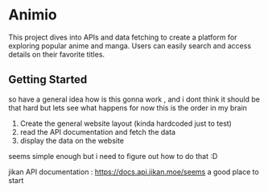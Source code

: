 # Animio
This project dives into APIs and data fetching to create a platform for exploring popular anime and manga. Users can easily search and access details on their favorite titles.

## Getting Started 
so have a general idea how is this gonna work , and i dont think it should be that hard but lets see what happens for now this is the order in my brain 

1. Create the general website layout (kinda hardcoded just to test)
2. read the API documentation and fetch the data
3. display the data on the website

seems simple enough but i need to figure out how to do that :D

jikan API documentation : https://docs.api.jikan.moe/seems a good place to start
